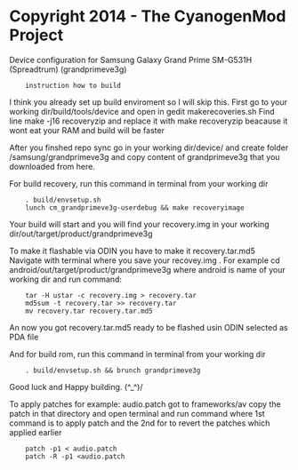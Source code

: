 Copyright 2014 - The CyanogenMod Project
===================================

Device configuration for Samsung Galaxy Grand Prime SM-G531H (Spreadtrum) (grandprimeve3g)

		instruction how to build

I think you already set up build enviroment so I will skip this.
First go to your working dir/build/tools/device and open in gedit makerecoveries.sh
Find line 
		make -j16 recoveryzip
and replace it with
		make recoveryzip
beacause it wont eat your RAM and build will be faster


After you finshed repo sync go in your working dir/device/
and create folder /samsung/grandprimeve3g and copy content of grandprimeve3g
that you downloaded from here.

For build recovery, run this command in terminal from your working dir 

		. build/envsetup.sh
		lunch cm_grandprimeve3g-userdebug && make recoveryimage

Your build will start and you will find your recovery.img in your working dir/out/target/product/grandprimeve3g

To make it flashable via ODIN you have to make it recovery.tar.md5
Navigate with terminal where you save your recovey.img .
For example cd android/out/target/product/grandprimeve3g
where android is name of your working dir
and run command:

		tar -H ustar -c recovery.img > recovery.tar
		md5sum -t recovery.tar >> recovery.tar
		mv recovery.tar recovery.tar.md5
        
An now you got recovery.tar.md5 ready to be flashed usin ODIN selected as PDA file

And for build rom, run this command in terminal from your working dir 

		. build/envsetup.sh && brunch grandprimeve3g

Good luck and Happy building. (^_^)/



To apply patches 
for example:  audio.patch
 got to frameworks/av  copy the patch in that directory and open 
terminal and run command 
where 1st command is to apply patch and 
the 2nd for to revert the patches which applied earlier

		patch -p1 < audio.patch
		patch -R -p1 <audio.patch
